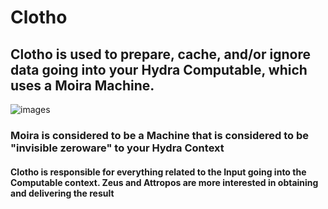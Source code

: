 # Clotho
## Clotho is used to prepare, cache, and/or ignore data going into your Hydra Computable, which uses a Moira Machine.
![images](https://user-images.githubusercontent.com/107733608/174721787-4ca29740-197e-4491-bd3b-d640cb2bd5ad.jpg "It is said that Clotho brought Pelops back to life, with the exception of a shoulder which was eaten by Demeter, which was replaced by a chunk of ivory")
### Moira is considered to be a Machine that is considered to be "invisible zeroware" to your Hydra Context
#### Clotho is responsible for everything related to the Input going into the Computable context. Zeus and Attropos are more interested in obtaining and delivering the result
